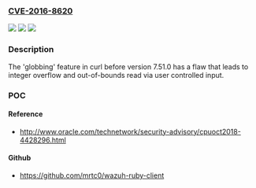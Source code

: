 ### [CVE-2016-8620](https://cve.mitre.org/cgi-bin/cvename.cgi?name=CVE-2016-8620)
![](https://img.shields.io/static/v1?label=Product&message=curl&color=blue)
![](https://img.shields.io/static/v1?label=Version&message=n%2Fa&color=blue)
![](https://img.shields.io/static/v1?label=Vulnerability&message=CWE-120&color=brighgreen)

### Description

The 'globbing' feature in curl before version 7.51.0 has a flaw that leads to integer overflow and out-of-bounds read via user controlled input.

### POC

#### Reference
- http://www.oracle.com/technetwork/security-advisory/cpuoct2018-4428296.html

#### Github
- https://github.com/mrtc0/wazuh-ruby-client

